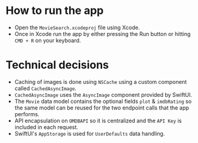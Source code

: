 # How to run the app

- Open the `MovieSearch.xcodeproj` file using Xcode.
- Once in Xcode run the app by either pressing the Run button or hitting `CMD + R` on your keyboard.

# Technical decisions

- Caching of images is done using `NSCache` using a custom component called `CachedAsyncImage`.
- `CachedAsyncImage` uses the `AsyncImage` component provided by SwiftUI.
- The `Movie` data model contains the optional fields `plot` & `imdbRating` so the same model can be reused for the two endpoint calls that the app performs.
- API encapsulation on `OMDBAPI` so it is centralized and the `API Key` is included in each request.
- SwiftUI's `AppStorage` is used for `UserDefaults` data handling.
